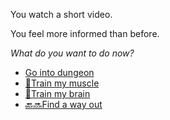 You watch a short video.

You feel more informed than before.

*What do you want to do now?*

- [Go into dungeon](../1/1.md)
- [💪Train my muscle](0-1A.md)
- [🧠Train my brain](0-1B.md)
- [🔙🔜Find a way out](../3/1.md)
